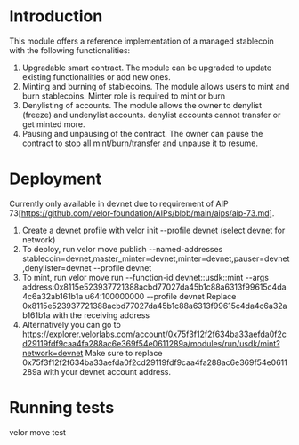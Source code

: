 # Introduction
This module offers a reference implementation of a managed stablecoin with the following functionalities:
1. Upgradable smart contract. The module can be upgraded to update existing functionalities or add new ones.
2. Minting and burning of stablecoins. The module allows users to mint and burn stablecoins. Minter role is required to mint or burn
3. Denylisting of accounts. The module allows the owner to denylist (freeze) and undenylist accounts.
denylist accounts cannot transfer or get minted more.
4. Pausing and unpausing of the contract. The owner can pause the contract to stop all mint/burn/transfer and unpause it to resume.

# Deployment
Currently only available in devnet due to requirement of AIP 73[https://github.com/velor-foundation/AIPs/blob/main/aips/aip-73.md].

1. Create a devnet profile with velor init --profile devnet (select devnet for network)
2. To deploy, run velor move publish --named-addresses stablecoin=devnet,master_minter=devnet,minter=devnet,pauser=devnet,denylister=devnet --profile devnet
3. To mint, run velor move run --function-id devnet::usdk::mint --args address:0x8115e523937721388acbd77027da45b1c88a6313f99615c4da4c6a32ab161b1a u64:100000000  --profile devnet
Replace 0x8115e523937721388acbd77027da45b1c88a6313f99615c4da4c6a32ab161b1a with the receiving address
4. Alternatively you can go to https://explorer.velorlabs.com/account/0x75f3f12f2f634ba33aefda0f2cd29119fdf9caa4fa288ac6e369f54e0611289a/modules/run/usdk/mint?network=devnet
Make sure to replace 0x75f3f12f2f634ba33aefda0f2cd29119fdf9caa4fa288ac6e369f54e0611289a with your devnet account address.

# Running tests
velor move test
